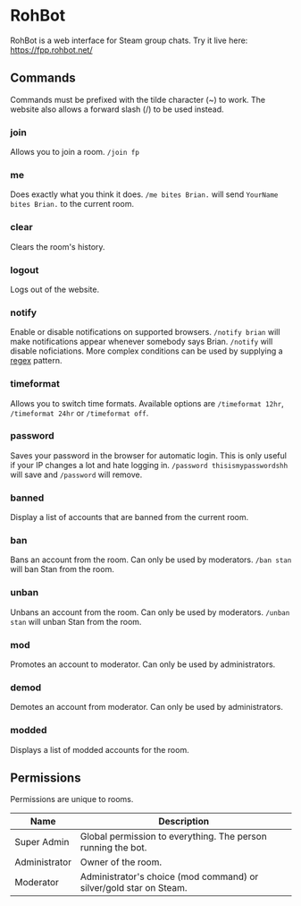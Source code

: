RohBot
===========
RohBot is a web interface for Steam group chats. Try it live here: https://fpp.rohbot.net/

Commands
--------------
Commands must be prefixed with the tilde character (~) to work. The website also allows a forward slash (/) to be used instead.

### join ###
Allows you to join a room. `/join fp`

### me ###
Does exactly what you think it does. `/me bites Brian.` will send `YourName bites Brian.` to the current room.

### clear ###
Clears the room's history.

### logout ###
Logs out of the website.

### notify ###
Enable or disable notifications on supported browsers. `/notify brian` will make notifications appear whenever somebody says Brian. `/notify` will disable noficiations. More complex conditions can be used by supplying a [regex](http://en.wikipedia.org/wiki/Regular_expression) pattern.

### timeformat ###
Allows you to switch time formats. Available options are `/timeformat 12hr`, `/timeformat 24hr` or `/timeformat off`.

### password ###
Saves your password in the browser for automatic login. This is only useful if your IP changes a lot and hate logging in. `/password thisismypasswordshh` will save and `/password` will remove.

### banned ###
Display a list of accounts that are banned from the current room.

### ban ###
Bans an account from the room. Can only be used by moderators. `/ban stan` will ban Stan from the room.

### unban ###
Unbans an account from the room. Can only be used by moderators. `/unban stan` will unban Stan from the room.

### mod ###
Promotes an account to moderator. Can only be used by administrators.

### demod ###
Demotes an account from moderator. Can only be used by administrators.

### modded ###
Displays a list of modded accounts for the room.

Permissions
-------------
Permissions are unique to rooms.

| Name            | Description                                                          |
|-----------------|----------------------------------------------------------------------|
| Super Admin     | Global permission to everything. The person running the bot.         |
| Administrator   | Owner of the room.                                                   |
| Moderator       | Administrator's choice (mod command) or silver/gold star on Steam.   |

